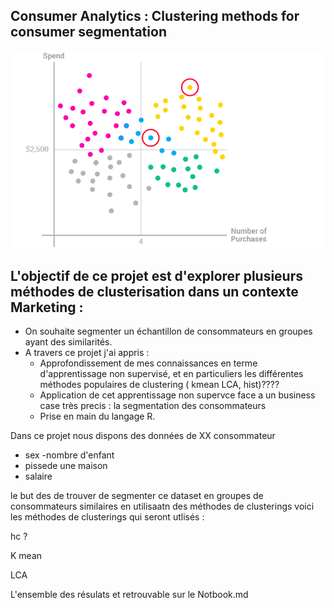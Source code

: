 ## Consumer Analytics : Clustering methods for consumer segmentation

![cluster](Notebook_files/consumer.jpg)


## L'objectif de ce projet est d'explorer plusieurs méthodes de clusterisation dans un contexte Marketing : 
- On souhaite segmenter un échantillon de consommateurs en groupes ayant des similarités.
- A travers ce projet j'ai appris : 
    - Approfondissement de mes connaissances en terme d'apprentissage non supervisé, et en particuliers les différentes méthodes populaires de clustering ( kmean LCA, hist)????
    - Application de cet apprentissage non supervce face a un business case très precis : la segmentation des consommateurs
    - Prise en main du langage R.

Dans ce projet nous dispons des données de XX consommateur 
- sex 
-nombre d'enfant 
- pissede une maison 
- salaire


le but des de trouver de segmenter ce dataset en groupes de consommateurs similaires en utilisaatn des méthodes de clusterings
voici les méthodes de clusterings qui seront utlisés : 

hc ? 

K mean 

LCA

L'ensemble des résulats et retrouvable sur le Notbook.md

